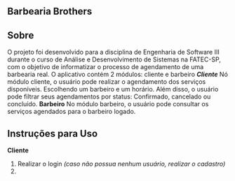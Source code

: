 ****Barbearia Brothers****
-
**Sobre**
-
O projeto foi desenvolvido para a disciplina de Engenharia de Software III durante o curso de Análise e Desenvolvimento de Sistemas na FATEC-SP, com o objetivo de informatizar o processo de agendamento de uma barbearia real.
O aplicativo contém 2 módulos: cliente e barbeiro
***Cliente***
Nó módulo cliente, o usuário pode realizar o agendamento dos serviços disponíveis. Escolhendo um barbeiro e um horário.
Além disso, o usuário pode filtrar seus agendamentos por status: Confirmado, cancelado ou concluído.
******Barbeiro******
No módulo barbeiro, o usuário pode consultar os serviços agendados para o barbeiro logado.

****Instruções para Uso****
-
******Cliente******
1. Realizar o login *(caso não possua nenhum usuário, realizar o cadastro)*
2. 
